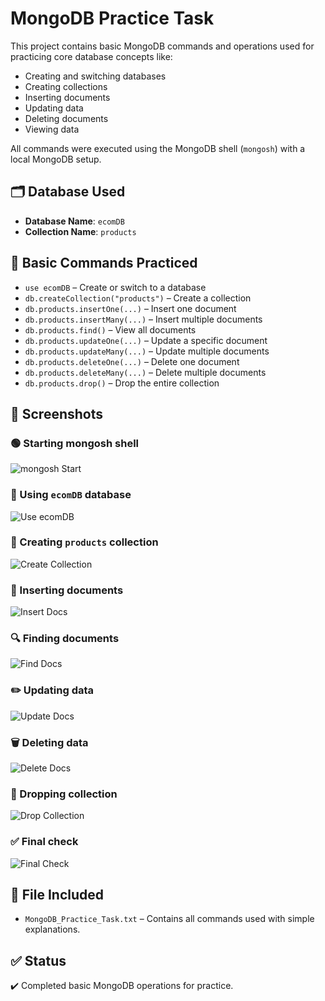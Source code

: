 # MongoDB Practice Task

This project contains basic MongoDB commands and operations used for practicing core database concepts like:

- Creating and switching databases
- Creating collections
- Inserting documents
- Updating data
- Deleting documents
- Viewing data

All commands were executed using the MongoDB shell (`mongosh`) with a local MongoDB setup.


## 🗂️ Database Used

- **Database Name**: `ecomDB`
- **Collection Name**: `products`


## 🧪 Basic Commands Practiced

- `use ecomDB` – Create or switch to a database  
- `db.createCollection("products")` – Create a collection  
- `db.products.insertOne(...)` – Insert one document  
- `db.products.insertMany(...)` – Insert multiple documents  
- `db.products.find()` – View all documents  
- `db.products.updateOne(...)` – Update a specific document  
- `db.products.updateMany(...)` – Update multiple documents  
- `db.products.deleteOne(...)` – Delete one document  
- `db.products.deleteMany(...)` – Delete multiple documents  
- `db.products.drop()` – Drop the entire collection  


## 📸 Screenshots

### 🟢 Starting mongosh shell
![mongosh Start](screenshots/ss_1.png)

### 📂 Using `ecomDB` database
![Use ecomDB](screenshots/ss_2.png)

### 📁 Creating `products` collection
![Create Collection](screenshots/ss_3.png)

### 📝 Inserting documents
![Insert Docs](screenshots/ss_4.png)

### 🔍 Finding documents
![Find Docs](screenshots/ss_5.png)

### ✏️ Updating data
![Update Docs](screenshots/ss_6.png)

### 🗑️ Deleting data
![Delete Docs](screenshots/ss_7.png)

### 🚮 Dropping collection
![Drop Collection](screenshots/ss_8.png)

### ✅ Final check
![Final Check](screenshots/ss_9.png)


## 📁 File Included

- `MongoDB_Practice_Task.txt` – Contains all commands used with simple explanations.



## ✅ Status

✔️ Completed basic MongoDB operations for practice.
